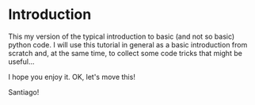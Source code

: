 # Introduction
This my version of the typical introduction to basic (and not so basic) python code.
I will use this tutorial in general as a basic introduction from scratch and, at the same time, to collect some code tricks that might be useful...

I hope you enjoy it. OK, let's move this!

Santiago!
